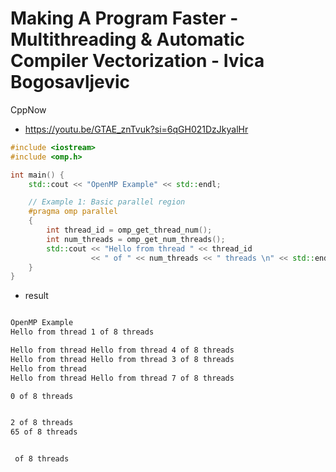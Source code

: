 # Making A Program Faster - Multithreading & Automatic Compiler Vectorization - Ivica Bogosavljevic
CppNow
- https://youtu.be/GTAE_znTvuk?si=6qGH021DzJkyalHr


```cpp
#include <iostream>
#include <omp.h>

int main() {
    std::cout << "OpenMP Example" << std::endl;

    // Example 1: Basic parallel region
    #pragma omp parallel
    {
        int thread_id = omp_get_thread_num();
        int num_threads = omp_get_num_threads();
        std::cout << "Hello from thread " << thread_id
                  << " of " << num_threads << " threads \n" << std::endl;
    }
}
```

- result

```bash

OpenMP Example
Hello from thread 1 of 8 threads

Hello from thread Hello from thread 4 of 8 threads
Hello from thread Hello from thread 3 of 8 threads
Hello from thread
Hello from thread Hello from thread 7 of 8 threads

0 of 8 threads


2 of 8 threads
65 of 8 threads


 of 8 threads

```
